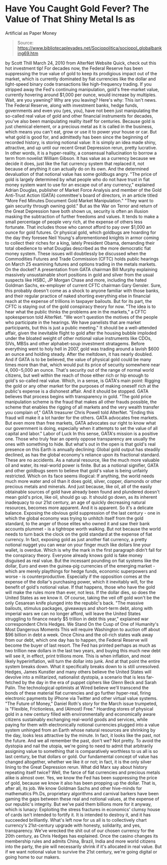 # Have You Caught Gold Fever? The Value of That Shiny Metal Is as 
Artificial as Paper Money

> Source: https://www.bibliotecapleyades.net/Sociopolitica/sociopol_globalbanking69.htm

by Scott Thill
March 24, 2010
from
AlterNet Website
Quick, check out this hot investment tip!
For decades now,
the
Federal Reserve has been suppressing the true value of gold to
keep its prodigious impact out of the market, which is currently dominated
by
fiat currencies like the dollar and
light-speed binary code transactions like high-frequency trading. If you
stripped away the Fed's continuing manipulation, gold's free-market value,
currently hovering around $1,000 per ounce, would increase by multiples.
Wait, are you yawning? Why are you leaving?
Here's why: This isn't news.
The Federal Reserve, along with investment
banks, hedge funds, governments and even you (yes, you), have not been just
manipulating the so-called real value of gold and other financial
instruments for decades, you've also been manipulating reality itself for
centuries.
Because gold is just chemical element, or a
precious metal as it is called in the business, which means you can't eat,
grow or use it to power your house or car.
But what gold is good for, and admittedly has
been since the beginning of recorded history, is storing
notional value: It is simply an idea made
shiny, attractive, and up until our recent Great Depression rerun, pretty
lucrative.
In other words, it is a hyper-reality, a
consensual hallucination to borrow a term from novelist William Gibson. It
has value as a currency because we decide it does, just like the fiat
currency system that replaced it, not because of anything it can actually do
on its own.
And the determined devaluation of that notional value has some goldbugs
angry.
"The price of gold is largely determined by
what people who do not have trust in fiat money system want to use for
an escape out of any currency," explained Adrian Douglas, publisher of
Market Force Analysis and member of the Gold Anti-Trust Action (GATA)
committee's board of directors, in an article titled "More Fed Minutes
Document Gold Market Manipulation."
"They want to gain security through owning
gold."
But as
the
War on Terror and
return of the Great Depression have both
shown us, security is often an illusion masking the subtraction of further
freedoms and values. It tends to make a small percentage of people very
rich, at the expense of others less fortunate.
That includes those who cannot afford to pay
over $1,000 an ounce for gold futures. Or physical gold, which goldbugs are
hoarding for the day they foresee Neil Young's aforementioned knights in
armor coming to collect their riches for a king, lately President Obama,
demanding their total obedience to what Douglas described as the more
democratic fiat money system.
These issues will doubtlessly be discussed when the Commodities Futures
and Trade Commission (CFTC)
holds public hearings on March 25 examining futures and options trading in
the metals markets. On the docket?
A presentation from
GATA chairman Bill Murphy explaining
massively unsustainable short positions in gold and silver from the usual
suspects like HSBC, JP Morgan Chase and more, including the hated Goldman
Sachs, ex-employer of current CFTC chairman Gary Gensler. Sure, this
probably doesn't come as a shock to anyone familiar with those banks, and
their regular practice of naked shorting everything else in financial reach
at the expense of trillions in taxpayer bailouts.
But for its part, the CFTC is staying out of the
gold conspiracy theory for now.
"The idea is to hear what the public thinks
the problems are in the markets," a CFTC spokesperson told AlterNet.
"We won't question the motives of the people
who participate in the hearings. We have panelists that are market
participants, but this is just a public meeting."
It should be a well-attended affair, given the
inevitable flight to gold after the housing bubble imploded under the
bloated weight of other notional value instruments like
CDOs, SIVs, MBSs and other alphabet-soup
investment stratagems.
Before
everything went to holy hell in 2007, gold
was trading around a lavish $600 an ounce and holding steady. After the
meltdown, it has nearly doubled. And if GATA is to be believed, the value of
physical gold could be many times more than that, which would put its price
of security somewhere near $4,000-$5,000 an ounce. That's security out of
the range of normal world citizens, but well within the reach of those
either rich or hip enough to gold's so-called real value.
Which, in a sense, is GATA's main point: Rigging the gold or any other
market for the purposes of making oneself rich at the public's expense is a
dishonest affair.
And it should be stopped. GATA believes that
process begins with transparency in gold.
"The gold price manipulation scheme is the
fraud that makes all other frauds possible, the scheme that enables the
rigging of all markets and the very wealth transfer you complain of,"
GATA treasurer Chris Powell told AlterNet.
"Ending this fraud will make it a lot harder
for the others. GATA advocates free markets. But even more than free
markets, GATA advocates our right to know what our government is doing,
especially when it attempts to set the value of all capital and labor."
Labor of Luck
In this sense, GATA's mission is a positive one. Those who truly fear an
openly oppose transparency are usually the ones with something to hide.
But what's out in the open is that gold's real
presence on this Earth is annually declining: Global gold output
has steadily declined, as has the global
economy's reliance upon its fractional standard. These are no accidents. As
a natural resource, like the much more valuable oil and water, its
real-world power is finite.
But as a notional signifier, GATA and other
goldbugs seem to believe that gold's value is being unfairly restricted.
Which on its face seems illogical: If anything,
the world needs much more water and oil than it does gold, silver, copper,
diamonds or other precious metals and minerals. And just because, like oil,
all of the easily obtainable sources of gold have already been found and
plundered doesn't mean gold's price, like oil, should go up.
It should go down, as its inherent inadequacy to
our 21st century, an age of quickly decreasing natural resources, becomes
more apparent. And it is apparent.
So it's a delicate balance. Exposing the obvious gold suppression of the
last century - one in which the global economy was trying to unhitch itself
from the gold standard, to the anger of those elites who owned it and saw
their bank accounts plummet - is a tightrope worth walking.
But not because the world needs to turn back the
clock on the gold standard at the expense of fiat currency. In fact,
exposing gold as just another fiat currency, a pretty notional nugget you
can wear on your finger much like dollars line your wallet, is overdue.
Which is why the mark in the first paragraph didn't fall for the conspiracy
theory. Everyone already knows gold is fake money disguised as real value.
But the incessant pounding on fiat systems like the dollar, Euro and even
the guinea-pig currencies of the emerging market - which are merely
playthings for hedge funds, economic superpowers and worse - is
counterproductive. Especially if the opposition comes at the expense of the
dollar's purchasing power, which it inevitably will, for the benefit of
gold's notional value. If that happens, those who have the gold will make
the rules more than ever, not less.
If the dollar dies, so does the United States as
we know it. Of course, taking the veil off gold won't be the only Cesarean
knife plunged into the republic's back.
"The massive bailouts, stimulus packages,
giveaways and short-term debt, along with imperial wars we can no longer
afford, will leave the United States struggling to finance nearly $5
trillion in debt this year," explained war correspondent Chris Hedges.
We Stand On the Cusp of One of Humanity's Most
Dangerous Moments
This will require Washington to auction off
about $96 billion in debt a week.
Once China and the oil-rich states walk away
from our debt, which one day has to happen, the Federal Reserve will become
the buyer of last resort. The Fed has printed perhaps as much as two
trillion new dollars in the last two years, and buying this much new debt
will see it, in effect, print trillions more. This is when inflation, and
most likely hyperinflation, will turn the dollar into junk. And at that
point the entire system breaks down.
What it specifically breaks down to is still unresolved.
Hedges, James Kunstler and many
others believe the United States will devolve into a militarized,
nationalist dystopia, a scenario that is less far-fetched by the day in the
era of puppet ciphers like Glenn Beck and Sarah Palin.
The technological optimists at Wired believe
we'll transcend the bonds of these material fiat currencies and go further
hyper-real, firing electronic payments by iPhone via Twitter and other
virtual value systems.
"The
Future of Money," Daniel Roth's story for the March issue
trumpeted, is "Flexible, Frictionless, and (Almost) Free."
Hoarding stores of physical gold in a new
century filled with environmentally and economically aware citizens
sustainably exchanging real-world goods and services, while paying for them
with electronically notional currencies plugged into a value system unhinged
from an Earth whose natural resources are shrinking by the day, looks less
attractive by the minute.
In fact, it looks like the past, not the future.
And we all remember the past, don't we? Not pretty.
To avoid the dystopia and nail the utopia, we're going to need to admit that
arbitrarily assigning value to something that is comparatively worthless to
us all is so last century, be that dollars or gold. Our fundamental concept
of value has changed altogether, whether we like it or not; in fact, it is
the only silver lining to the Great Depression rerun.
What did Marx say about history
repeating itself twice?
Well, the farce of fiat currencies and precious metals alike is almost over.
Yes, we know the Fed has been suppressing the price of gold, because we know
it also has been propping up the dollar. That is, after all, its job.
We know Goldman Sachs and other hive-minds for
mathematics Ph.Ds, proprietary algorithms and carnival barkers have been
gaming the gaps between these real and notional values, at the expense of
our republic's integrity.
But we've paid them billions more for it anyway,
which is lunacy: Exploiting the stress fractures in economics' clumsy house
of cards isn't intended to fortify it. It is intended to destroy it, and it
has succeeded brilliantly.
What's left now for us all is to collectively chart currency's 21st-century
upgrade with honesty, solidarity, and yes, transparency. We've wrecked the
shit out of our chosen currency for the 20th century, as Chris Hedges
has explained. Once the casino changes its membership rules and admits
China, Brazil, India and more world citizens into the party, the pie will
necessarily shrink if it's allocated in real value.
But if we want notional value to survive the
21st century, we're going digital or going home to our makers.
